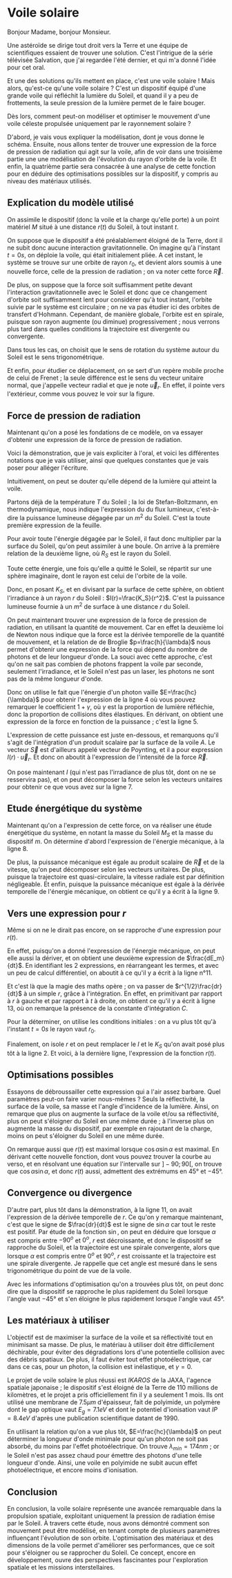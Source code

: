 # Voile solaire

Bonjour Madame, bonjour Monsieur.

Une astéroïde se dirige tout droit vers la Terre et une équipe de scientifiques essaient de trouver une solution. C'est l'intrigue de la série télévisée Salvation, que j'ai regardée l'été dernier, et qui m'a donné l'idée pour cet oral.

Et une des solutions qu'ils mettent en place, c'est une voile solaire ! Mais alors, qu'est-ce qu'une voile solaire ? 
C'est un dispositif équipé d'une grande voile qui réfléchit la lumière du Soleil, et quand il y a peu de frottements, la seule pression de la lumière permet de le faire bouger.

Dès lors, comment peut-on modéliser et optimiser le mouvement d'une voile céleste propulsée uniquement par le rayonnement solaire ?

D'abord, je vais vous expliquer la modélisation, dont je vous donne le schéma. Ensuite, nous allons tenter de trouver une expression de la force de pression de radiation qui agit sur la voile, afin de voir dans une troisième partie une une modélisation de l'évolution du rayon d'orbite de la voile.
Et enfin, la quatrième partie sera consacrée à une analyse de cette fonction pour en déduire des optimisations possibles sur la dispositif, y compris au niveau des matériaux utilisés.

## Explication du modèle utilisé

On assimile le dispositif (donc la voile et la charge qu'elle porte) à un point matériel $M$ situé à une distance $r(t)$ du Soleil, à tout instant $t$.

On suppose que le dispositif a été préalablement éloigné de la Terre, dont il ne subit donc aucune interaction gravitationnelle.
On imagine qu'à l'instant $t=0s$, on déploie la voile, qui était initialement pliée. A cet instant, le système se trouve sur une orbite de rayon $r_0$, et devient alors soumis à une nouvelle force, celle de la pression de radiation ; on va noter cette force $\vec{R}$.

De plus, on suppose que la force soit suffisamment petite devant l'interaction gravitationnelle avec le Soleil et donc que ce changement d'orbite soit suffisamment lent pour considérer qu'à tout instant, l'orbite suivie par le système est circulaire ; on ne va pas étudier ici des orbites de transfert d'Hohmann.
Cependant, de manière globale, l'orbite est en spirale, puisque son rayon augmente (ou diminue) progressivement ; nous verrons plus tard dans quelles conditions la trajectoire est divergente ou convergente.

Dans tous les cas, on choisit que le sens de rotation du système autour du Soleil est le sens trigonométrique.

Et enfin, pour étudier ce déplacement, on se sert d'un repère mobile proche de celui de Frenet ; la seule différence est le sens du vecteur unitaire normal, que j'appelle vecteur radial et que je note $\vec{u}_r$. En effet, il pointe vers l'extérieur, comme vous pouvez le voir sur la figure.

## Force de pression de radiation

Maintenant qu'on a posé les fondations de ce modèle, on va essayer d'obtenir une expression de la force de pression de radiation.

Voici la démonstration, que je vais expliciter à l'oral, et voici les différentes notations que je vais utiliser, ainsi que quelques constantes que je vais poser pour alléger l'écriture.

Intuitivement, on peut se douter qu'elle dépend de la lumière qui atteint la voile.

Partons déjà de la température $T$ du Soleil ; la loi de Stefan-Boltzmann, en thermodynamique, nous indique l'expression du du flux lumineux, c'est-à-dire la puissance lumineuse dégagée par un $m^2$ du Soleil. C'est la toute première expression de la feuille.

Pour avoir toute l'énergie dégagée par le Soleil, il faut donc multiplier par la surface du Soleil, qu'on peut assimiler à une boule.
On arrive à la première relation de la deuxième ligne, où $R_S$ est le rayon du Soleil.

Toute cette énergie, une fois qu'elle a quitté le Soleil, se répartit sur une sphère imaginaire, dont le rayon est celui de l'orbite de la voile.

Donc, en posant $K_S$, et en divisant par la surface de cette sphère, on obtient l'irradiance à un rayon $r$ du Soleil : $I(r)=\frac{K_S}{r^2}$. C'est la puissance lumineuse fournie à un $m^2$ de surface à une distance $r$ du Soleil.

On peut maintenant trouver une expression de la force de pression de radiation, en utilisant la quantité de mouvement.
Car en effet la deuxième loi de Newton nous indique que la force est la dérivée temporelle de la quantité de mouvement, et la relation de de Broglie $p=\frac{h}{\lambda}$ nous permet d'obtenir une expression de la force qui dépend du nombre de photons et de leur longueur d'onde.
La souci avec cette approche, c'est qu'on ne sait pas combien de photons frappent la voile par seconde, seulement l'irradiance, et le Soleil n'est pas un laser, les photons ne sont pas de la même longueur d'onde.

Donc on utilise le fait que l'énergie d'un photon vaille $E=\frac{hc}{\lambda}$ pour obtenir l'expression de la ligne 4 où vous pouvez remarquer le coefficient $1+\gamma$, où $\gamma$ est la proportion de lumière réfléchie, donc la proportion de collisions dites élastiques.
En dérivant, on obtient une expression de la force en fonction de la puissance ; c'est la ligne 5.

L'expression de cette puissance est juste en-dessous, et remarquons qu'il s'agit de l'intégration d'un produit scalaire par la surface de la voile $A$.
Le vecteur $\vec{S}$ est d'ailleurs appelé vecteur de Poynting, et il a pour expression $I(r)\cdot \vec{u}_r$.
Et donc on aboutit à l'expression de l'intensité de la force $\vec{R}$.

On pose maintenant $I$ (qui n'est pas l'irradiance de plus tôt, dont on ne se resservira pas), et on peut décomposer la force selon les vecteurs unitaires pour obtenir ce que vous avez sur la ligne 7.


## Etude énergétique du système

Maintenant qu'on a l'expression de cette force, on va réaliser une étude énergétique du système, en notant la masse du Soleil $M_S$ et la masse du dispositif $m$.
On détermine d'abord l'expression de l'énergie mécanique, à la ligne 8.

De plus, la puissance mécanique est égale au produit scalaire de $\vec{R}$ et de la vitesse, qu'on peut décomposer selon les vecteurs unitaires.
De plus, puisque la trajectoire est quasi-circulaire, la vitesse radiale est par définition négligeable.
Et enfin, puisque la puissance mécanique est égale à la dérivée temporelle de l'énergie mécanique, on obtient ce qu'il y  a écrit à la ligne 9.

## Vers une expression pour $r$

Même si on ne le dirait pas encore, on se rapproche d'une expression pour $r(t)$.

En effet, puisqu'on a donné l'expression de l'énergie mécanique, on peut elle aussi la dériver, et on obtient une deuxième expression de $\frac{dE_m}{dt}$.
En identifiant les 2 expressions, en réarrangeant les termes, et avec un peu de calcul différentiel, on aboutit à ce qu'il y a écrit à la ligne n°11.

Et c'est là que la magie des maths opère ; on va passer de $r^{1/2}\frac{dr}{dt}$ à un simple $r$, grâce à l'intégration.
En effet, en primitivant par rapport à $r$ à gauche et par rapport à $t$ à droite, on obtient ce qu'il y a écrit à ligne 13, où on remarque la présence de la constante d'intégration $C$.

Pour la déterminer, on utilise les conditions initiales : on a vu plus tôt qu'à l'instant $t=0s$ le rayon vaut $r_0$.

Finalement, on isole $r$ et on peut remplacer le $I$ et le $K_S$ qu'on avait posé plus tôt à la ligne 2.
Et voici, à la dernière ligne, l'expression de la fonction $r(t)$.

## Optimisations possibles

Essayons de débroussailler cette expression qui a l'air assez barbare.
Quel paramètres peut-on faire varier nous-mêmes ? 
Seuls la réflectivité, la surface de la voile, sa masse et l'angle d'incidence de la lumière.
Ainsi, on remarque que plus on augmente la surface de la voile et/ou sa réflectivité, plus on peut s'éloigner du Soleil en une même durée ; à l'inverse plus on augmente la masse du dispositif, par exemple en rajoutant de la charge, moins on peut s'éloigner du Soleil en une même durée.

On remarque aussi que $r(t)$ est maximal lorsque $\cos\alpha \sin\alpha$ est maximal.
En dérivant cette nouvelle fonction, dont vous pouvez trouver la courbe au verso, et en résolvant une équation sur l'intervalle sur $]-90;90[$, on trouve que $\cos\alpha \sin\alpha$, et donc $r(t)$ aussi, admettent des extrémums en $45°$ et $-45°$.

## Convergence ou divergence

D'autre part, plus tôt dans la démonstration, à la ligne 11, on avait l'expression de la dérivée temporelle de $r$.
Ce qu'on y remarque maintenant, c'est que le signe de $\frac{dr}{dt}$ est le signe de $\sin\alpha$ car tout le reste est positif.
Par étude de la fonction $\sin$, on peut en déduire que lorsque $\alpha$ est compris entre $-90^o$ et $0^o$, $r$ est décroissante, et donc le dispositif se rapproche du Soleil, et la trajectoire est une spirale convergente, alors que lorsque $\alpha$ est compris entre $0^o$ et $90^o$, $r$ est croissante et la trajectoire est une spirale divergente.
Je rappelle que cet angle est mesuré dans le sens trigonométrique du point de vue de la voile.

Avec les informations d'optimisation qu'on a trouvées plus tôt, on peut donc dire que la dispositif se rapproche le plus rapidement du Soleil lorsque l'angle vaut $-45°$ et s'en éloigne le plus rapidement lorsque l'angle vaut $45°$.

## Les matériaux à utiliser

L'objectif est de maximiser la surface de la voile et sa réflectivité tout en minimisant sa masse.
De plus, le matériau à utiliser doit être difficilement déchirable, pour éviter des dégradations lors d'une potentielle collision avec des débris spatiaux.
De plus, il faut éviter tout effet photoélectrique, car dans ce cas, pour un photon, la collision est inélastique, et $\gamma=0$.

Le projet de voile solaire le plus réussi est *IKAROS* de la JAXA, l'agence spatiale japonaise ; le dispositif s'est éloigné de la Terre de 110 millions de kilomètres, et le projet a pris officiellement fin il y a seulement 1 mois.
Ils ont utilisé une membrane de $7.5µm$ d'épaisseur, fait de polyimide, un polymère dont le gap optique vaut $E_g=7.1eV$ et dont le potentiel d'ionisation vaut $IP=8.4eV$ d'après une publication scientifique datant de 1990.

En utilisant la relation qu'on a vue plus tôt, $E=\frac{hc}{\lambda}$ on peut déterminer la longueur d'onde minimale pour qu'un photon ne soit pas absorbé, du moins par l'effet photoélectrique.
On trouve $\lambda_{min}=174nm$ ; or le Soleil n'est pas assez chaud pour émettre des photons d'une telle longueur d'onde.
Ainsi, une voile en polyimide ne subit aucun effet photoélectrique, et encore moins d'ionisation.

## Conclusion

En conclusion, la voile solaire représente une avancée remarquable dans la propulsion spatiale, exploitant uniquement la pression de radiation émise par le Soleil. À travers cette étude, nous avons démontré comment son mouvement peut être modélisé, en tenant compte de plusieurs paramètres influençant l'évolution de son orbite. L'optimisation des matériaux et des dimensions de la voile permet d'améliorer ses performances, que ce soit pour s'éloigner ou se rapprocher du Soleil. Ce concept, encore en développement, ouvre des perspectives fascinantes pour l'exploration spatiale et les missions interstellaires.